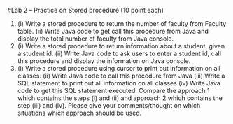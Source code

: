 #Lab 2 – Practice on Stored procedure (10 point each)
1. (i) Write a stored procedure to return the number of faculty from Faculty table.
(ii) Write Java code to get call this procedure from Java and display the total number of
faculty from Java console.
2. (i) Write a stored procedure to return information about a student, given a student id.
(ii) Write Java code to ask users to enter a student id, call this procedure and display the
information on Java console.
3. (i) Write a stored procedure using cursor to print out information on all classes.
(ii) Write Java code to call this procedure from Java
(iii) Write a SQL statement to print out all information on all classes
(iv) Write Java code to get this SQL statement executed.
Compare the approach 1 which contains the steps (i) and (ii) and approach 2 which
contains the step (iii) and (iv). Please give your comments/thought on which situations
which approach should be used.
